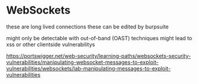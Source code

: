 # WebSockets
these are long lived connections
these can be edited by burpsuite

might only be detectable with out-of-band (OAST) techniques
might lead to xss or other clientside vulnerabilitys

https://portswigger.net/web-security/learning-paths/websockets-security-vulnerabilities/manipulating-websocket-messages-to-exploit-vulnerabilities/websockets/lab-manipulating-messages-to-exploit-vulnerabilities

